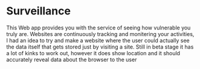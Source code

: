 # Surveillance
This Web app provides you with the service of seeing how vulnerable you truly are.
Websites are continuously tracking and monitering your activities, I had an idea to try and make a website where the user could actually see the data itself that gets stored just by visiting a site. Still in beta stage it has a lot of kinks to work out, however it does show location and it should accurately reveal data about the browser to the user
